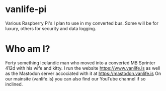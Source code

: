 # vanlife-pi
Various Raspberry Pi's I plan to use in my converted bus.
Some will be for luxury, others for security and data logging.

# Who am I?
Forty something Icelandic man who moved into a converted MB Sprinter 412d with his wife and kitty.
I run the website https://www.vanlife.is as well as the Mastodon server accociated with it at https://mastodon.vanlife.is
On our mainsite (vanlife.is) you can also find our YouTube channel if so inclined.
